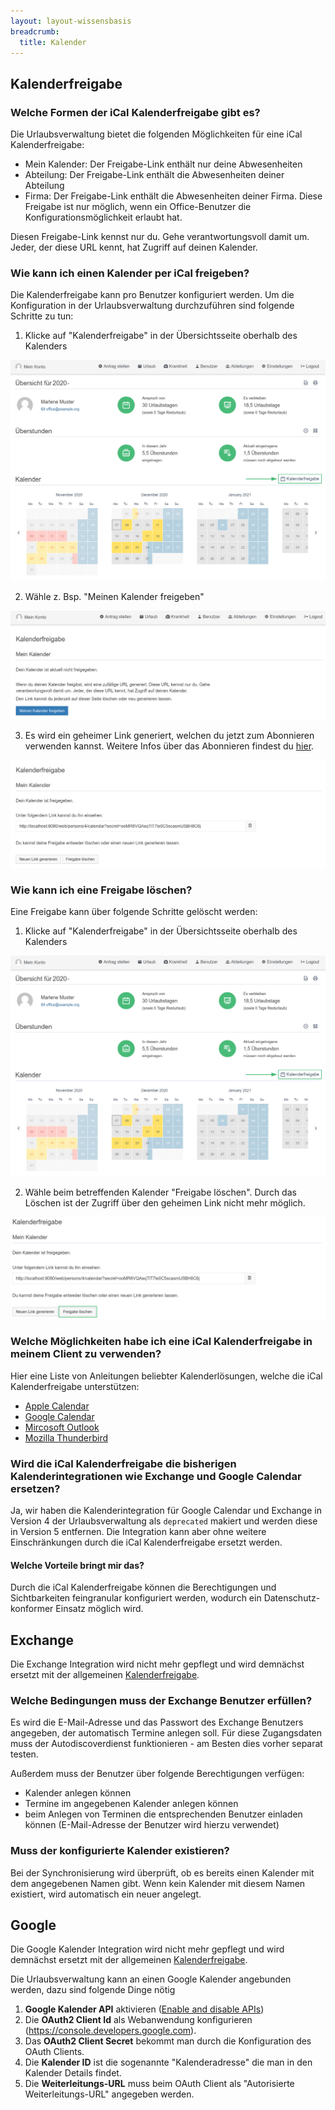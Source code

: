 ```yaml
---
layout: layout-wissensbasis
breadcrumb:
  title: Kalender
---
```


## Kalenderfreigabe

### Welche Formen der iCal Kalenderfreigabe gibt es?

Die Urlaubsverwaltung bietet die folgenden Möglichkeiten für eine iCal Kalenderfreigabe:

* Mein Kalender: Der Freigabe-Link enthält nur deine Abwesenheiten
* Abteilung: Der Freigabe-Link enthält die Abwesenheiten deiner Abteilung
* Firma: Der Freigabe-Link enthält die Abwesenheiten deiner Firma. Diese Freigabe ist nur möglich, wenn ein Office-Benutzer die Konfigurationsmöglichkeit erlaubt hat.

Diesen Freigabe-Link kennst nur du. Gehe verantwortungsvoll damit um. Jeder, der diese URL kennt, hat Zugriff auf deinen Kalender.

### Wie kann ich einen Kalender per iCal freigeben?

Die Kalenderfreigabe kann pro Benutzer konfiguriert werden. Um die Konfiguration in der Urlaubsverwaltung durchzuführen sind folgende Schritte zu tun:
1. Klicke auf "Kalenderfreigabe" in der Übersichtsseite oberhalb des Kalenders

![Kalenderfreigabe](kalenderfreigabe.png)

2. Wähle z. Bsp. "Meinen Kalender freigeben"

![Kalenderfreigabe aktivieren](kalenderfreigabe-aktivieren.png)

3. Es wird ein geheimer Link generiert, welchen du jetzt zum Abonnieren verwenden kannst. Weitere Infos über das Abonnieren findest du [hier](#welche-moeglichkeiten-habe-ich-eine-ical-kalenderfreigabe-in-meinem-client-zu-verwenden).

![Kalenderfreigabe Link](kalenderfreigabe-link.png)

### Wie kann ich eine Freigabe löschen?

Eine Freigabe kann über folgende Schritte gelöscht werden:
1. Klicke auf "Kalenderfreigabe" in der Übersichtsseite oberhalb des Kalenders

![Kalenderfreigabe](kalenderfreigabe.png)

2. Wähle beim betreffenden Kalender "Freigabe löschen". Durch das Löschen ist der Zugriff über den geheimen Link nicht mehr möglich.

![Kalenderfreigabe löschen](kalenderfreigabe-loeschen.png)

### Welche Möglichkeiten habe ich eine iCal Kalenderfreigabe in meinem Client zu verwenden?

Hier eine Liste von Anleitungen beliebter Kalenderlösungen, welche die iCal Kalenderfreigabe unterstützen:

* [Apple Calendar](https://support.apple.com/de-de/guide/calendar/icl1022/mac)
* [Google Calendar](https://support.google.com/calendar/answer/37100)
* [Mircosoft Outlook](https://support.microsoft.com/de-de/office/importieren-oder-abonnieren-eines-kalenders-in-outlook-com-cff1429c-5af6-41ec-a5b4-74f2c278e98c)
* [Mozilla Thunderbird](https://support.mozilla.org/de/kb/neue-kalender-erstellen#w_icalendar-ics)

### Wird die iCal Kalenderfreigabe die bisherigen Kalenderintegrationen wie Exchange und Google Calendar ersetzen?

Ja, wir haben die Kalenderintegration für Google Calendar und Exchange in Version 4 der Urlaubsverwaltung als `deprecated` makiert und werden diese in Version 5 entfernen. Die Integration kann aber ohne weitere Einschränkungen durch die iCal Kalenderfreigabe ersetzt werden.

#### Welche Vorteile bringt mir das?

Durch die iCal Kalenderfreigabe können die Berechtigungen und Sichtbarkeiten feingranular konfiguriert werden, wodurch ein Datenschutz-konformer Einsatz möglich wird.

## Exchange

<aside class="wissensbasis-info">
  <p>
    Die Exchange Integration wird nicht mehr gepflegt und wird demnächst ersetzt mit der 
    allgemeinen <a href="#kalenderfreigabe">Kalenderfreigabe</a>. 
  </p>
</aside>

### Welche Bedingungen muss der Exchange Benutzer erfüllen?

Es wird die E-Mail-Adresse und das Passwort des Exchange Benutzers angegeben,
der automatisch Termine anlegen soll. Für diese Zugangsdaten muss der
Autodiscoverdienst funktionieren - am Besten dies vorher separat testen.

Außerdem muss der Benutzer über folgende Berechtigungen verfügen:
* Kalender anlegen können
* Termine im angegebenen Kalender anlegen können
* beim Anlegen von Terminen die entsprechenden Benutzer einladen können
  (E-Mail-Adresse der Benutzer wird hierzu verwendet)


### Muss der konfigurierte Kalender existieren?

Bei der Synchronisierung wird überprüft, ob es bereits einen Kalender mit dem
angegebenen Namen gibt. Wenn kein Kalender mit diesem Namen existiert, wird
automatisch ein neuer angelegt.

## Google

<aside class="wissensbasis-info">
  <p>
    Die Google Kalender Integration wird nicht mehr gepflegt und wird demnächst ersetzt mit der 
    allgemeinen <a href="#kalenderfreigabe">Kalenderfreigabe</a>.
  </p>
</aside>

Die Urlaubsverwaltung kann an einen Google Kalender angebunden werden, dazu sind folgende Dinge nötig

1. **Google Kalender API** aktivieren ([Enable and disable APIs](https://cloud.google.com/apis/docs/enable-disable-apis))
2. Die **OAuth2 Client Id** als Webanwendung konfigurieren (https://console.developers.google.com).
3. Das **OAuth2 Client Secret** bekommt man durch die Konfiguration des OAuth Clients.
4. Die **Kalender ID** ist die sogenannte "Kalenderadresse" die man in den Kalender Details findet.
5. Die **Weiterleitungs-URL** muss beim OAuth Client als "Autorisierte Weiterleitungs-URL" angegeben werden.
